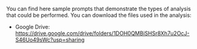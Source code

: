 You can find here sample prompts that demonstrate the types of analysis that could be performed.
You can download the files used in the analysis:
* Google Drive: https://drive.google.com/drive/folders/1DOH0QMBiSHSr8Xh7u2OcJ-S46Uo49sWc?usp=sharing
